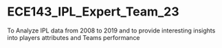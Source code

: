 # ECE143_IPL_Expert_Team_23
To Analyze IPL data from 2008 to 2019 and to provide interesting insights into players attributes and Teams performance
